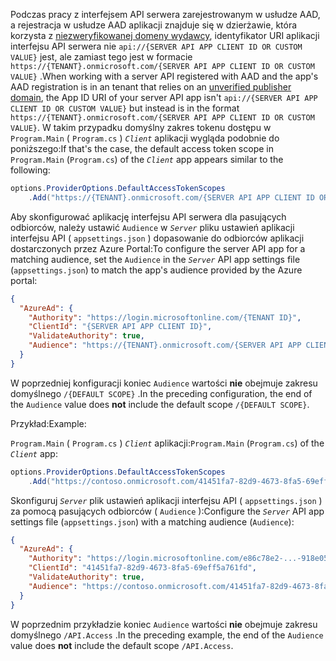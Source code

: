 <span data-ttu-id="e882a-101">Podczas pracy z interfejsem API serwera zarejestrowanym w usłudze AAD, a rejestracja w usłudze AAD aplikacji znajduje się w dzierżawie, która korzysta z [niezweryfikowanej domeny wydawcy](/azure/active-directory/develop/howto-configure-publisher-domain), identyfikator URI aplikacji interfejsu API serwera nie `api://{SERVER API APP CLIENT ID OR CUSTOM VALUE}` jest, ale zamiast tego jest w formacie `https://{TENANT}.onmicrosoft.com/{SERVER API APP CLIENT ID OR CUSTOM VALUE}` .</span><span class="sxs-lookup"><span data-stu-id="e882a-101">When working with a server API registered with AAD and the app's AAD registration is in an tenant that relies on an [unverified publisher domain](/azure/active-directory/develop/howto-configure-publisher-domain), the App ID URI of your server API app isn't `api://{SERVER API APP CLIENT ID OR CUSTOM VALUE}` but instead is in the format `https://{TENANT}.onmicrosoft.com/{SERVER API APP CLIENT ID OR CUSTOM VALUE}`.</span></span> <span data-ttu-id="e882a-102">W takim przypadku domyślny zakres tokenu dostępu w `Program.Main` ( `Program.cs` ) *`Client`* aplikacji wygląda podobnie do poniższego:</span><span class="sxs-lookup"><span data-stu-id="e882a-102">If that's the case, the default access token scope in `Program.Main` (`Program.cs`) of the *`Client`* app appears similar to the following:</span></span>

```csharp
options.ProviderOptions.DefaultAccessTokenScopes
    .Add("https://{TENANT}.onmicrosoft.com/{SERVER API APP CLIENT ID OR CUSTOM VALUE}/{DEFAULT SCOPE}");
```

<span data-ttu-id="e882a-103">Aby skonfigurować aplikację interfejsu API serwera dla pasujących odbiorców, należy ustawić `Audience` w *`Server`* pliku ustawień aplikacji interfejsu API ( `appsettings.json` ) dopasowanie do odbiorców aplikacji dostarczonych przez Azure Portal:</span><span class="sxs-lookup"><span data-stu-id="e882a-103">To configure the server API app for a matching audience, set the `Audience` in the *`Server`* API app settings file (`appsettings.json`) to match the app's audience provided by the Azure portal:</span></span>

```json
{
  "AzureAd": {
    "Authority": "https://login.microsoftonline.com/{TENANT ID}",
    "ClientId": "{SERVER API APP CLIENT ID}",
    "ValidateAuthority": true,
    "Audience": "https://{TENANT}.onmicrosoft.com/{SERVER API APP CLIENT ID OR CUSTOM VALUE}"
  }
}
```

<span data-ttu-id="e882a-104">W poprzedniej konfiguracji koniec `Audience` wartości **nie** obejmuje zakresu domyślnego `/{DEFAULT SCOPE}` .</span><span class="sxs-lookup"><span data-stu-id="e882a-104">In the preceding configuration, the end of the `Audience` value does **not** include the default scope `/{DEFAULT SCOPE}`.</span></span>

<span data-ttu-id="e882a-105">Przykład:</span><span class="sxs-lookup"><span data-stu-id="e882a-105">Example:</span></span>

<span data-ttu-id="e882a-106">`Program.Main` ( `Program.cs` ) *`Client`* aplikacji:</span><span class="sxs-lookup"><span data-stu-id="e882a-106">`Program.Main` (`Program.cs`) of the *`Client`* app:</span></span>

```csharp
options.ProviderOptions.DefaultAccessTokenScopes
    .Add("https://contoso.onmicrosoft.com/41451fa7-82d9-4673-8fa5-69eff5a761fd/API.Access");
```

<span data-ttu-id="e882a-107">Skonfiguruj *`Server`* plik ustawień aplikacji interfejsu API ( `appsettings.json` ) za pomocą pasujących odbiorców ( `Audience` ):</span><span class="sxs-lookup"><span data-stu-id="e882a-107">Configure the *`Server`* API app settings file (`appsettings.json`) with a matching audience (`Audience`):</span></span>

```json
{
  "AzureAd": {
    "Authority": "https://login.microsoftonline.com/e86c78e2-...-918e0565a45e",
    "ClientId": "41451fa7-82d9-4673-8fa5-69eff5a761fd",
    "ValidateAuthority": true,
    "Audience": "https://contoso.onmicrosoft.com/41451fa7-82d9-4673-8fa5-69eff5a761fd"
  }
}
```

<span data-ttu-id="e882a-108">W poprzednim przykładzie koniec `Audience` wartości **nie** obejmuje zakresu domyślnego `/API.Access` .</span><span class="sxs-lookup"><span data-stu-id="e882a-108">In the preceding example, the end of the `Audience` value does **not** include the default scope `/API.Access`.</span></span>
